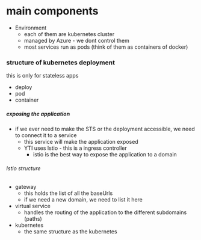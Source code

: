 # main components
- Environment 
	- each of them are kubernetes cluster
	- managed by Azure - we dont control them
	- most services run as pods (think of them as containers of docker)


### structure of kubernetes deployment
this is only for stateless apps
- deploy
- pod
- container

##### exposing the application
- if we ever need to make the STS or the deployment accessible, we need to connect it to a service
	- this service will make the application exposed
	- YTI uses Istio - this is a ingress controller
		- istio is the best way to expose the application to a domain

###### Istio structure
- gateway
	- this holds the list of all the baseUrls
	- if we need a new domain, we need to list it here
- virtual service
	- handles the routing of the application to the different subdomains (paths)
- kubernetes
	- the same structure as the kubernetes